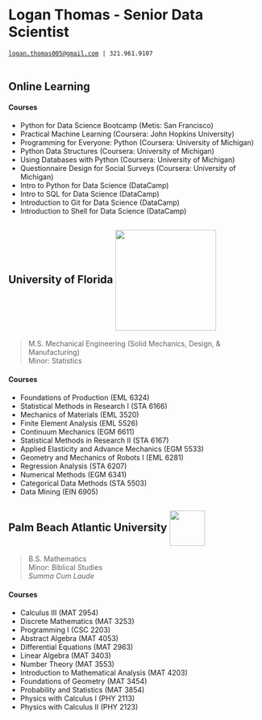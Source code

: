 # Logan Thomas - Senior Data Scientist
[`logan.thomas005@gmail.com`](mailto:logan.thomas005@gmail.com)` | 321.961.9107` <br/> <br/>

## Online Learning  
#### Courses
- Python for Data Science Bootcamp (Metis: San Francisco)
- Practical Machine Learning (Coursera: John Hopkins University)
- Programming for Everyone: Python (Coursera: University of Michigan)
- Python Data Structures (Coursera: University of Michigan)
- Using Databases with Python (Coursera: University of Michigan)
- Questionnaire Design for Social Surveys (Coursera: University of Michigan)  
- Intro to Python for Data Science (DataCamp)
- Intro to SQL for Data Science (DataCamp)
- Introduction to Git for Data Science (DataCamp)
- Introduction to Shell for Data Science (DataCamp)

## University of Florida <img src="https://upload.wikimedia.org/wikipedia/commons/thumb/8/8e/University_of_Florida_logo.svg/1280px-University_of_Florida_logo.svg.png" align="center" width="200">
> M.S. Mechanical Engineering (Solid Mechanics, Design, & Manufacturing) <br/>
> Minor: Statistics <br/>
#### Courses
- Foundations of Production (EML 6324)
- Statistical Methods in Research I (STA 6166)
- Mechanics of Materials (EML 3520)
- Finite Element Analysis (EML 5526)
- Continuum Mechanics (EGM 6611)
- Statistical Methods in Research II (STA 6167)
- Applied Elasticity and Advance Mechanics (EGM 5533)
- Geometry and Mechanics of Robots I (EML 6281)
- Regression Analysis (STA 6207)
- Numerical Methods (EGM 6341)
- Categorical Data Methods (STA 5503)
- Data Mining (EIN 6905)


## Palm Beach Atlantic University <img src="https://www.pba.edu/Content/Images/Logo.pngi" align="center" height="70"> <br/>
> B.S. Mathematics <br/>
> Minor: Biblical Studies <br/>
> *Summa Cum Laude*
#### Courses
- Calculus III (MAT 2954)
- Discrete Mathematics (MAT 3253)
- Programming I (CSC 2203)
- Abstract Algebra (MAT 4053)
- Differential Equations (MAT 2963)
- Linear Algebra (MAT 3403)
- Number Theory (MAT 3553)
- Introduction to Mathematical Analysis (MAT 4203)
- Foundations of Geometry (MAT 3454)
- Probability and Statistics (MAT 3854)
- Physics with Calculus I (PHY 2113)
- Physics with Calculus II (PHY 2123)

